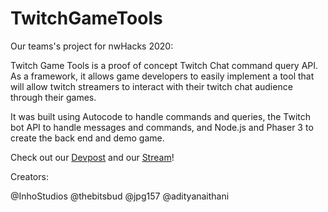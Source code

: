 # TwitchGameTools
Our teams's project for nwHacks 2020:

Twitch Game Tools is a proof of concept Twitch Chat command query API. As a framework, it allows game developers to easily implement a tool that will allow twitch streamers to interact with their twitch chat audience through their games.

It was built using Autocode to handle commands and queries, the Twitch bot API to handle messages and commands, and Node.js and Phaser 3 to create the back end and demo game.

Check out our [Devpost](https://devpost.com/software/twitch-game-tools) and our [Stream](https://www.twitch.tv/epicyasuokid2007)!

Creators:

@InhoStudios @thebitsbud @jpg157 @adityanaithani
